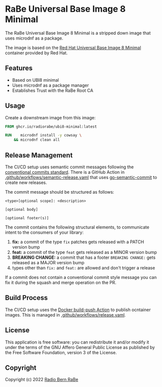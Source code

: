 # RaBe Universal Base Image 8 Minimal

The RaBe Universal Base Image 8 Minimal is a stripped down image that uses microdnf as a package.

The image is based on the [Red Hat Universal Base Image 8 Minimal](https://catalog.redhat.com/software/containers/ubi8/ubi-minimal/)
container provided by Red Hat.

## Features

- Based on UBI8 minimal
- Uses microdnf as a package manager
- Establishes Trust with the RaBe Root CA

## Usage

Create a downstream image from this image:

```Dockerfile
FROM ghcr.io/radiorabe/ubi8-minimal:latest

RUN    microdnf install -y cowsay \
    && microdnf clean all
```

## Release Management

The CI/CD setup uses semantic commit messages following the [conventional commits standard](https://www.conventionalcommits.org/en/v1.0.0/).
There is a GitHub Action in [.github/workflows/semantic-release.yaml](./.github/workflows/semantic-release.yaml)
that uses [go-semantic-commit](https://go-semantic-release.xyz/) to create new
releases.

The commit message should be structured as follows:

```
<type>[optional scope]: <description>

[optional body]

[optional footer(s)]
```

The commit contains the following structural elements, to communicate intent to the consumers of your library:

1. **fix:** a commit of the type `fix` patches gets released with a PATCH version bump
1. **feat:** a commit of the type `feat` gets released as a MINOR version bump
1. **BREAKING CHANGE:** a commit that has a footer `BREAKING CHANGE:` gets released as a MAJOR version bump
1. types other than `fix:` and `feat:` are allowed and don't trigger a release

If a commit does not contain a conventional commit style message you can fix
it during the squash and merge operation on the PR.

## Build Process

The CI/CD setup uses the [Docker build-push Action](https://github.com/docker/build-push-action) to publish ocntainer images. This is managed in [.github/workflows/release.yaml](./.github/workflows/release.yaml).

## License

This application is free software: you can redistribute it and/or modify it under
the terms of the GNU Affero General Public License as published by the Free
Software Foundation, version 3 of the License.

## Copyright

Copyright (c) 2022 [Radio Bern RaBe](http://www.rabe.ch)
